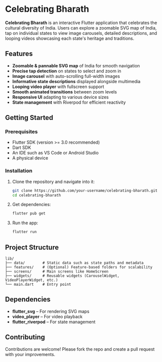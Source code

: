 # Celebrating Bharath

**Celebrating Bharath** is an interactive Flutter application that celebrates the cultural diversity of India. Users can explore a zoomable SVG map of India, tap on individual states to view image carousels, detailed descriptions, and looping videos showcasing each state's heritage and traditions.

## Features

- **Zoomable & pannable SVG map** of India for smooth navigation
- **Precise tap detection** on states to select and zoom in
- **Image carousel** with auto-scrolling full-width images
- **Informative state descriptions** displayed alongside multimedia
- **Looping video player** with fullscreen support
- **Smooth animated transitions** between zoom levels
- **Responsive UI** adapting to various device sizes
- **State management** with Riverpod for efficient reactivity

## Getting Started

### Prerequisites

- Flutter SDK (version >= 3.0 recommended)
- Dart SDK
- An IDE such as VS Code or Android Studio
- A physical device

### Installation

1. Clone the repository and navigate into it:
   ```bash
   git clone https://github.com/your-username/celebrating-bharath.git
   cd celebrating-bharath
   ```

2. Get dependencies:
   ```bash
   flutter pub get
   ```

3. Run the app:
   ```bash
   flutter run
   ```

## Project Structure

```
lib/
├── data/        # Static data such as state paths and metadata
├── features/    # (Optional) Feature-based folders for scalability
├── screens/     # Main screens like HomeScreen
├── widgets/     # Reusable widgets (CarouselWidget, VideoPlayerWidget, etc.)
└── main.dart    # Entry point
```

## Dependencies

- **flutter_svg** – For rendering SVG maps
- **video_player** – For video playback
- **flutter_riverpod** – For state management

## Contributing

Contributions are welcome! Please fork the repo and create a pull request with your improvements.

